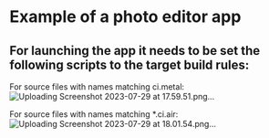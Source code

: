 # Example of a photo editor app 

## For launching the app it needs to be set the following scripts to the target build rules:

For source files with names matching ci.metal:
![Uploading Screenshot 2023-07-29 at 17.59.51.png…]()


For source files with names matching *.ci.air:
![Uploading Screenshot 2023-07-29 at 18.01.54.png…]()
